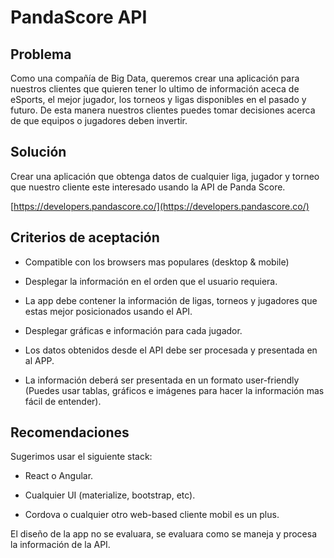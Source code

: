 # PandaScore API

## Problema

Como una compañía de Big Data, queremos crear una aplicación para nuestros clientes que quieren tener lo ultimo de información aceca de eSports, el mejor jugador, los torneos y ligas disponibles en el pasado y futuro. De esta manera nuestros clientes puedes tomar decisiones acerca de que equipos o jugadores deben invertir.

## Solución

Crear una aplicación que obtenga datos de cualquier liga, jugador y torneo que nuestro cliente este interesado usando la API de Panda Score.

[https://developers.pandascore.co/](https://developers.pandascore.co/)

## Criterios de aceptación

- Compatible con los browsers mas populares (desktop & mobile)

- Desplegar la información en el orden que el usuario requiera.

- La app debe contener la información de ligas, torneos y jugadores que estas mejor posicionados usando el API.

- Desplegar gráficas e información para cada jugador.

- Los datos obtenidos desde el API debe ser procesada y presentada en al APP.

- La información deberá ser presentada en un formato user-friendly (Puedes usar tablas, gráficos e imágenes para hacer la información mas fácil de entender).

## Recomendaciones

Sugerimos usar el siguiente stack:

- React o Angular.

- Cualquier UI (materialize, bootstrap, etc).

- Cordova o cualquier otro web-based cliente mobil es un plus.

El diseño de la app no se evaluara, se evaluara como se maneja y procesa la información de la API.